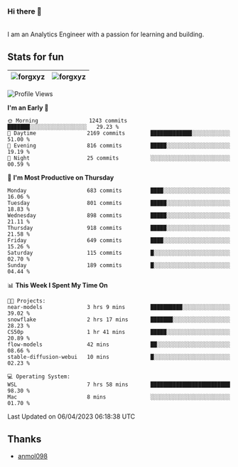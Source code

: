 ### Hi there 👋
<br>
I am an Analytics Engineer with a passion for learning and building.

## Stats for fun

| <img align="center" src="https://github-readme-streak-stats.herokuapp.com/?user=forgxyz&theme=tokyonight" alt="forgxyz" /> | <img align="center" src="https://github-readme-stats.vercel.app/api?username=forgxyz&theme=tokyonight&show_icons=true" alt="forgxyz" /> |
| ------------- |------------- |

<!--START_SECTION:waka-->
![Profile Views](http://img.shields.io/badge/Profile%20Views-16-blue)

**I'm an Early 🐤** 

```text
🌞 Morning                1243 commits        ███████░░░░░░░░░░░░░░░░░░   29.23 % 
🌆 Daytime                2169 commits        █████████████░░░░░░░░░░░░   51.00 % 
🌃 Evening                816 commits         █████░░░░░░░░░░░░░░░░░░░░   19.19 % 
🌙 Night                  25 commits          ░░░░░░░░░░░░░░░░░░░░░░░░░   00.59 % 
```
📅 **I'm Most Productive on Thursday** 

```text
Monday                   683 commits         ████░░░░░░░░░░░░░░░░░░░░░   16.06 % 
Tuesday                  801 commits         █████░░░░░░░░░░░░░░░░░░░░   18.83 % 
Wednesday                898 commits         █████░░░░░░░░░░░░░░░░░░░░   21.11 % 
Thursday                 918 commits         █████░░░░░░░░░░░░░░░░░░░░   21.58 % 
Friday                   649 commits         ████░░░░░░░░░░░░░░░░░░░░░   15.26 % 
Saturday                 115 commits         █░░░░░░░░░░░░░░░░░░░░░░░░   02.70 % 
Sunday                   189 commits         █░░░░░░░░░░░░░░░░░░░░░░░░   04.44 % 
```


📊 **This Week I Spent My Time On** 

```text
🐱‍💻 Projects: 
near-models              3 hrs 9 mins        ██████████░░░░░░░░░░░░░░░   39.02 % 
snowflake                2 hrs 17 mins       ███████░░░░░░░░░░░░░░░░░░   28.23 % 
CS50p                    1 hr 41 mins        █████░░░░░░░░░░░░░░░░░░░░   20.89 % 
flow-models              42 mins             ██░░░░░░░░░░░░░░░░░░░░░░░   08.66 % 
stable-diffusion-webui   10 mins             █░░░░░░░░░░░░░░░░░░░░░░░░   02.23 % 

💻 Operating System: 
WSL                      7 hrs 58 mins       █████████████████████████   98.30 % 
Mac                      8 mins              ░░░░░░░░░░░░░░░░░░░░░░░░░   01.70 % 
```


 Last Updated on 06/04/2023 06:18:38 UTC
<!--END_SECTION:waka-->

## Thanks
 - [anmol098](https://github.com/anmol098/waka-readme-stats/)
